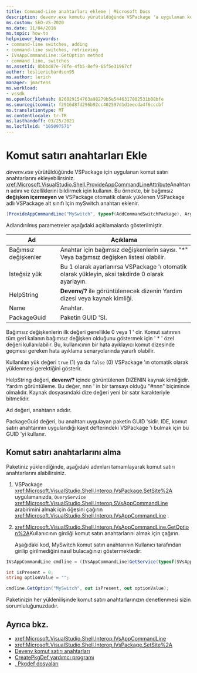 ```yaml
---
title: Command-Line anahtarları ekleme | Microsoft Docs
description: devenv.exe komutu yürütüldüğünde VSPackage 'a uygulanan komut satırı anahtarlarının nasıl ekleneceğini öğrenin.
ms.custom: SEO-VS-2020
ms.date: 11/04/2016
ms.topic: how-to
helpviewer_keywords:
- command-line switches, adding
- command-line switches, retrieving
- IVsAppCommandLine::GetOption method
- command line, switches
ms.assetid: 8bbbd87e-76fe-4fb5-8ef9-65f5e31967cf
author: leslierichardson95
ms.author: lerich
manager: jmartens
ms.workload:
- vssdk
ms.openlocfilehash: 826029154763a98279b5e5446317802531b08bfe
ms.sourcegitcommit: f2916d8fd296b92cc402597d1d1eecda4f6cccbf
ms.translationtype: MT
ms.contentlocale: tr-TR
ms.lasthandoff: 03/25/2021
ms.locfileid: "105097571"
---
```

# <a name="add-command-line-switches"></a>Komut satırı anahtarları Ekle
*devenv.exe* yürütüldüğünde VSPackage için uygulanan komut satırı anahtarlarını ekleyebilirsiniz. <xref:Microsoft.VisualStudio.Shell.ProvideAppCommandLineAttribute>Anahtarın adını ve özelliklerini bildirmek için kullanın. Bu örnekte, bir bağımsız **değişken içermeyen ve** VSPackage otomatik olarak yüklenen VSPackage adlı VSPackage alt sınıfı Için mySwitch anahtarı eklenir.

```csharp
[ProvideAppCommandLine("MySwitch", typeof(AddCommandSwitchPackage), Arguments = "0", DemandLoad = 1)]
```

 Adlandırılmış parametreler aşağıdaki açıklamalarda gösterilmiştir.

|Ad|Açıklama|
|-|-|
| Bağımsız değişkenler | Anahtar için bağımsız değişkenlerin sayısı. "*" Veya bağımsız değişken listesi olabilir. |
| Isteğsiz yük | Bu 1 olarak ayarlanırsa VSPackage 'ı otomatik olarak yükleyin, aksi takdirde 0 olarak ayarlayın. |
| HelpString | **Devenv/?** ile görüntülenecek dizenin Yardım dizesi veya kaynak kimliği. |
| Name | Anahtar. |
| PackageGuid | Paketin GUID 'SI. |

 Bağımsız değişkenlerin ilk değeri genellikle 0 veya 1 ' dir. Komut satırının tüm geri kalanın bağımsız değişken olduğunu göstermek için ' * ' özel değeri kullanılabilir. Bu, kullanıcının bir hata ayıklayıcı komut dizesinde geçmesi gereken hata ayıklama senaryolarında yararlı olabilir.

 Kullanılan yük değeri `true` (1) ya da `false` (0) VSPackage 'ın otomatik olarak yüklenmesi gerektiğini gösterir.

 HelpString değeri, **devenv/?** içinde görüntülenen DIZENIN kaynak kimliğidir. Yardım görüntüleme. Bu değer, nnn ' in bir tamsayı olduğu "#nnn" biçiminde olmalıdır. Kaynak dosyasındaki dize değeri yeni bir satır karakteriyle bitmelidir.

 Ad değeri, anahtarın adıdır.

 PackageGuid değeri, bu anahtarı uygulayan paketin GUID 'sidir. IDE, komut satırı anahtarının uygulandığı kayıt defterindeki VSPackage 'ı bulmak için bu GUID 'yi kullanır.

## <a name="retrieve-command-line-switches"></a>Komut satırı anahtarlarını alma
 Paketiniz yüklendiğinde, aşağıdaki adımları tamamlayarak komut satırı anahtarlarını alabilirsiniz.

1. VSPackage <xref:Microsoft.VisualStudio.Shell.Interop.IVsPackage.SetSite%2A> uygulamanızda, `QueryService` <xref:Microsoft.VisualStudio.Shell.Interop.SVsAppCommandLine> arabirimini almak için öğesini çağırın <xref:Microsoft.VisualStudio.Shell.Interop.IVsAppCommandLine> .

2. <xref:Microsoft.VisualStudio.Shell.Interop.IVsAppCommandLine.GetOption%2A>Kullanıcının girdiği komut satırı anahtarlarını almak için çağırın.

   Aşağıdaki kod, MySwitch komut satırı anahtarının Kullanıcı tarafından girilip girilmediğini nasıl bulacağınızı göstermektedir:

```csharp
IVsAppCommandLine cmdline = (IVsAppCommandLine)GetService(typeof(SVsAppCommandLine));

int isPresent = 0;
string optionValue = "";

cmdline.GetOption("MySwitch", out isPresent, out optionValue);
```

 Paketinizin her yüklenilişinde komut satırı anahtarlarınızın denetlenmesi sizin sorumluluğunuzdadır.

## <a name="see-also"></a>Ayrıca bkz.
- <xref:Microsoft.VisualStudio.Shell.Interop.IVsAppCommandLine>
- <xref:Microsoft.VisualStudio.Shell.Interop.IVsPackage.SetSite%2A>
- [Devenv komut satırı anahtarları](../ide/reference/devenv-command-line-switches.md)
- [CreatePkgDef yardımcı programı](../extensibility/internals/createpkgdef-utility.md)
- [. Pkgdef dosyaları](https://devblogs.microsoft.com/visualstudio/whats-a-pkgdef-and-why/)
